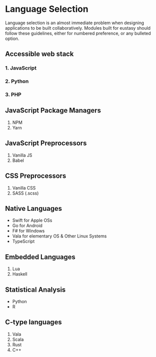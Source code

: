 # Language Selection
Language selection is an almost immediate problem when designing applications to be built collaboratively. Modules built for eustasy should follow these guidelines, either for numbered preference, or any bulleted option.

## Accessible web stack

### 1. JavaScript

### 2. Python

### 3. PHP

## JavaScript Package Managers
1. NPM
2. Yarn

## JavaScript Preprocessors
1. Vanilla JS
2. Babel

## CSS Preprocessors
1. Vanilla CSS
2. SASS (.scss)

## Native Languages
- Swift for Apple OSs
- Go for Android
- F# for Windows
- Vala for elementary OS & Other Linux Systems
- TypeScript

## Embedded Languages
1. Lua
2. Haskell

## Statistical Analysis
- Python
- R

## C-type languages
1. Vala
2. Scala
3. Rust
4. C++
